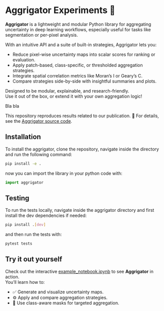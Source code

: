 # Aggrigator Experiments 🐊

**Aggrigator** is a lightweight and modular Python library for aggregating uncertainty in deep learning workflows, especially useful for tasks like segmentation or per-pixel analysis.

With an intuitive API and a suite of built-in strategies, Aggrigator lets you:
- Reduce pixel-wise uncertainty maps into scalar scores for ranking or evaluation.
- Apply patch-based, class-specific, or thresholded aggregation strategies.
- Integrate spatial correlation metrics like Moran’s I or Geary’s C.
- Compare strategies side-by-side with insightful summaries and plots.

Designed to be modular, explainable, and research-friendly.  
Use it out of the box, or extend it with your own aggregation logic!

Bla bla

This repository reproduces results related to our publication.
📖 For details, see the [Aggrigator source code](https://github.com/Kainmueller-Lab/aggrigator).

## Installation

To install the aggrigator, clone the repository, navigate inside the directory and run the following command:

```bash
pip install -e .
```

now you can import the library in your python code with:

```python
import aggrigator
```

## Testing

To run the tests locally, navigate inside the aggrigator directory and first install the dev dependencies if needed:

```bash
pip install .[dev]
```

and then run the tests with:

```bash
pytest tests
```

## Try it out yourself

Check out the interactive [example_notebook.ipynb](example_notebook.ipynb) to see **Aggrigator** in action.  
You’ll learn how to:

- ✅ Generate and visualize uncertainty maps.  
- ⚙️ Apply and compare aggregation strategies.  
- 🧠 Use class-aware masks for targeted aggregation.
